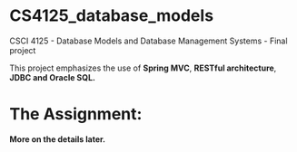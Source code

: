 # CS4125_database_models
CSCI 4125 - Database Models and Database Management Systems - Final project

This project emphasizes the use of <b>Spring MVC</b>, <b>RESTful architecture</b>, <b>JDBC<b> and <b>Oracle SQL</b>.

# The Assignment:


More on the details later.
